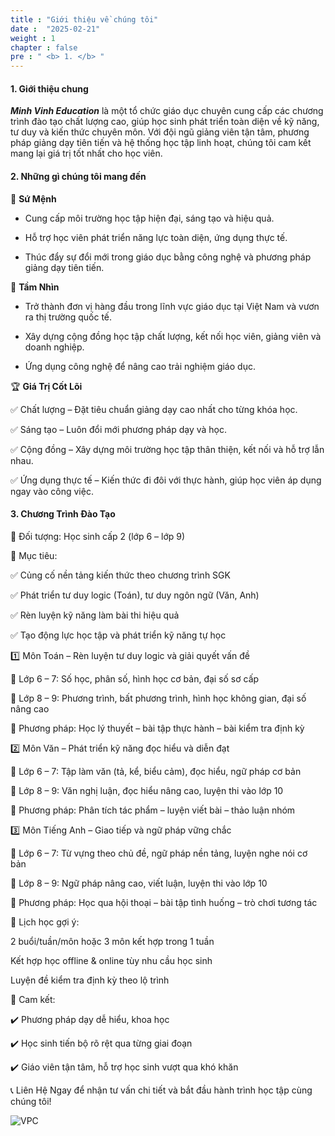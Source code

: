 ```yaml
---
title : "Giới thiệu về chúng tôi"
date :  "2025-02-21" 
weight : 1 
chapter : false
pre : " <b> 1. </b> "
---
```


#### 1. Giới thiệu chung

***Minh Vinh Education*** là một tổ chức giáo dục chuyên cung cấp các chương trình đào tạo chất lượng cao, giúp học sinh phát triển toàn diện về kỹ năng, tư duy và kiến thức chuyên môn. Với đội ngũ giảng viên tận tâm, phương pháp giảng dạy tiên tiến và hệ thống học tập linh hoạt, chúng tôi cam kết mang lại giá trị tốt nhất cho học viên.

#### 2. Những gì chúng tôi mang đến

🌟 **Sứ Mệnh**

+ Cung cấp môi trường học tập hiện đại, sáng tạo và hiệu quả.

+ Hỗ trợ học viên phát triển năng lực toàn diện, ứng dụng thực tế.

+ Thúc đẩy sự đổi mới trong giáo dục bằng công nghệ và phương pháp giảng dạy tiên tiến.

🚀 **Tầm Nhìn**
+ Trở thành đơn vị hàng đầu trong lĩnh vực giáo dục tại Việt Nam và vươn ra thị trường quốc tế.

+ Xây dựng cộng đồng học tập chất lượng, kết nối học viên, giảng viên và doanh nghiệp.

+ Ứng dụng công nghệ để nâng cao trải nghiệm giáo dục.

🏆 **Giá Trị Cốt Lõi**

✅ Chất lượng – Đặt tiêu chuẩn giảng dạy cao nhất cho từng khóa học.

✅ Sáng tạo – Luôn đổi mới phương pháp dạy và học.

✅ Cộng đồng – Xây dựng môi trường học tập thân thiện, kết nối và hỗ trợ lẫn nhau.

✅ Ứng dụng thực tế – Kiến thức đi đôi với thực hành, giúp học viên áp dụng ngay vào công việc.

#### 3. Chương Trình Đào Tạo

📌 Đối tượng: Học sinh cấp 2 (lớp 6 – lớp 9)

📌 Mục tiêu:

✅ Củng cố nền tảng kiến thức theo chương trình SGK

✅ Phát triển tư duy logic (Toán), tư duy ngôn ngữ (Văn, Anh)

✅ Rèn luyện kỹ năng làm bài thi hiệu quả

✅ Tạo động lực học tập và phát triển kỹ năng tự học

1️⃣ Môn Toán – Rèn luyện tư duy logic và giải quyết vấn đề

🔹 Lớp 6 – 7: Số học, phân số, hình học cơ bản, đại số sơ cấp

🔹 Lớp 8 – 9: Phương trình, bất phương trình, hình học không gian, đại số nâng cao

🔹 Phương pháp: Học lý thuyết – bài tập thực hành – bài kiểm tra định kỳ

2️⃣ Môn Văn – Phát triển kỹ năng đọc hiểu và diễn đạt

🔹 Lớp 6 – 7: Tập làm văn (tả, kể, biểu cảm), đọc hiểu, ngữ pháp cơ bản

🔹 Lớp 8 – 9: Văn nghị luận, đọc hiểu nâng cao, luyện thi vào lớp 10

🔹 Phương pháp: Phân tích tác phẩm – luyện viết bài – thảo luận nhóm

3️⃣ Môn Tiếng Anh – Giao tiếp và ngữ pháp vững chắc

🔹 Lớp 6 – 7: Từ vựng theo chủ đề, ngữ pháp nền tảng, luyện nghe nói cơ bản

🔹 Lớp 8 – 9: Ngữ pháp nâng cao, viết luận, luyện thi vào lớp 10

🔹 Phương pháp: Học qua hội thoại – bài tập tình huống – trò chơi tương tác

📅 Lịch học gợi ý:

2 buổi/tuần/môn hoặc 3 môn kết hợp trong 1 tuần

Kết hợp học offline & online tùy nhu cầu học sinh

Luyện đề kiểm tra định kỳ theo lộ trình

🎯 Cam kết:

✔️ Phương pháp dạy dễ hiểu, khoa học

✔️ Học sinh tiến bộ rõ rệt qua từng giai đoạn

✔️ Giáo viên tận tâm, hỗ trợ học sinh vượt qua khó khăn

📞 Liên Hệ Ngay để nhận tư vấn chi tiết và bắt đầu hành trình học tập cùng chúng tôi!

![VPC](/minhvinheducation1/images/image28.png)